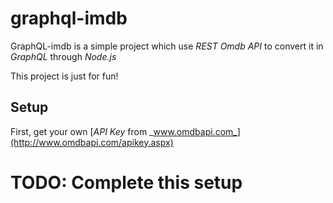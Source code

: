 # graphql-imdb

GraphQL-imdb is a simple project which use _REST Omdb API_ to convert it in _GraphQL_ through _Node.js_

This project is just for fun!

## Setup

First, get your own [_API Key_ from _www.omdbapi.com_](http://www.omdbapi.com/apikey.aspx)

# TODO: Complete this setup

